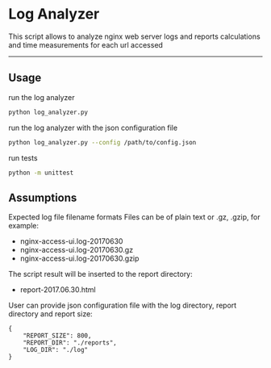 # Log Analyzer

This script allows to analyze nginx web server logs and reports calculations and time measurements for each url accessed

--------


## Usage

run the log analyzer
```bash
python log_analyzer.py
```


run the log analyzer with the json configuration file
```bash
python log_analyzer.py --config /path/to/config.json
```


run tests
```bash
python -m unittest
```

## Assumptions

Expected log file filename formats
Files can be of plain text or .gz, .gzip,  for example:

* nginx-access-ui.log-20170630
* nginx-access-ui.log-20170630.gz
* nginx-access-ui.log-20170630.gzip


The script result will be inserted to the report directory:
* report-2017.06.30.html


User can provide json configuration file with the log directory, report directory and report size:
```
{
    "REPORT_SIZE": 800,
    "REPORT_DIR": "./reports",
    "LOG_DIR": "./log"
}
```
